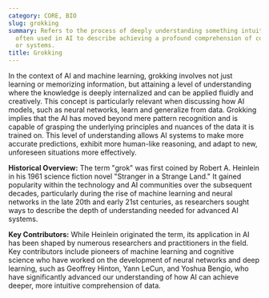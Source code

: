 ```yaml
---
category: CORE, BIO
slug: grokking
summary: Refers to the process of deeply understanding something intuitively and completely,
  often used in AI to describe achieving a profound comprehension of complex concepts
  or systems.
title: Grokking
---
```


In the context of AI and machine learning, grokking involves not just learning or memorizing information, but attaining a level of understanding where the knowledge is deeply internalized and can be applied fluidly and creatively. This concept is particularly relevant when discussing how AI models, such as neural networks, learn and generalize from data. Grokking implies that the AI has moved beyond mere pattern recognition and is capable of grasping the underlying principles and nuances of the data it is trained on. This level of understanding allows AI systems to make more accurate predictions, exhibit more human-like reasoning, and adapt to new, unforeseen situations more effectively.

**Historical Overview:** The term "grok" was first coined by Robert A. Heinlein in his 1961 science fiction novel "Stranger in a Strange Land." It gained popularity within the technology and AI communities over the subsequent decades, particularly during the rise of machine learning and neural networks in the late 20th and early 21st centuries, as researchers sought ways to describe the depth of understanding needed for advanced AI systems.

**Key Contributors:** While Heinlein originated the term, its application in AI has been shaped by numerous researchers and practitioners in the field. Key contributors include pioneers of machine learning and cognitive science who have worked on the development of neural networks and deep learning, such as Geoffrey Hinton, Yann LeCun, and Yoshua Bengio, who have significantly advanced our understanding of how AI can achieve deeper, more intuitive comprehension of data.